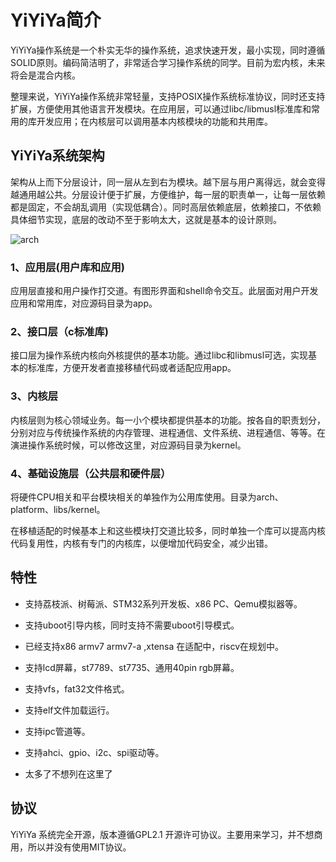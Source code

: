 # YiYiYa简介

YiYiYa操作系统是一个朴实无华的操作系统，追求快速开发，最小实现，同时遵循SOLID原则。编码简洁明了，非常适合学习操作系统的同学。目前为宏内核，未来将会是混合内核。

整理来说，YiYiYa操作系统非常轻量，支持POSIX操作系统标准协议，同时还支持扩展，方便使用其他语言开发模块。在应用层，可以通过libc/libmusl标准库和常用的库开发应用；在内核层可以调用基本内核模块的功能和共用库。


## YiYiYa系统架构

架构从上而下分层设计，同一层从左到右为模块。越下层与用户离得远，就会变得越通用越公共。分层设计便于扩展，方便维护，每一层的职责单一，让每一层依赖都是固定，不会胡乱调用（实现低耦合）。同时高层依赖底层，依赖接口，不依赖具体细节实现，底层的改动不至于影响太大，这就是基本的设计原则。

![arch]("https://github.com/evilbinary/YiYiYa/blob/main/docs/image/arch.png?raw=true)

### 1、应用层(用户库和应用)

应用层直接和用户操作打交道。有图形界面和shell命令交互。此层面对用户开发应用和常用库，对应源码目录为app。

### 2、接口层（c标准库)

接口层为操作系统内核向外核提供的基本功能。通过libc和libmusl可选，实现基本的标准库，方便开发者直接移植代码或者适配应用app。
 
### 3、内核层

内核层则为核心领域业务。每一小个模块都提供基本的功能。按各自的职责划分，分别对应与传统操作系统的内存管理、进程通信、文件系统、进程通信、等等。在演进操作系统时候，可以修改这里，对应源码目录为kernel。


### 4、基础设施层（公共层和硬件层）

 将硬件CPU相关和平台模块相关的单独作为公用库使用。目录为arch、platform、libs/kernel。
 
 在移植适配的时候基本上和这些模块打交道比较多，同时单独一个库可以提高内核代码复用性，内核有专门的内核库，以便增加代码安全，减少出错。


## 特性

* 支持荔枝派、树莓派、STM32系列开发板、x86 PC、Qemu模拟器等。

* 支持uboot引导内核，同时支持不需要uboot引导模式。

* 已经支持x86 armv7 armv7-a ,xtensa 在适配中，riscv在规划中。

* 支持lcd屏幕，st7789、st7735、通用40pin rgb屏幕。

* 支持vfs，fat32文件格式。

* 支持elf文件加载运行。

* 支持ipc管道等。

* 支持ahci、gpio、i2c、spi驱动等。

* 太多了不想列在这里了

## 协议

YiYiYa 系统完全开源，版本遵循GPL2.1 开源许可协议。主要用来学习，并不想商用，所以并没有使用MIT协议。


